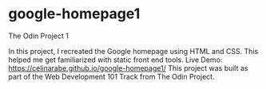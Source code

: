 # google-homepage1
The Odin Project 1

In this project, I recreated the Google homepage using HTML and CSS. This helped me get familiarized with static front end tools.
Live Demo: https://celinarabe.github.io/google-homepage1/
This project was built as part of the Web Development 101 Track from The Odin Project.
